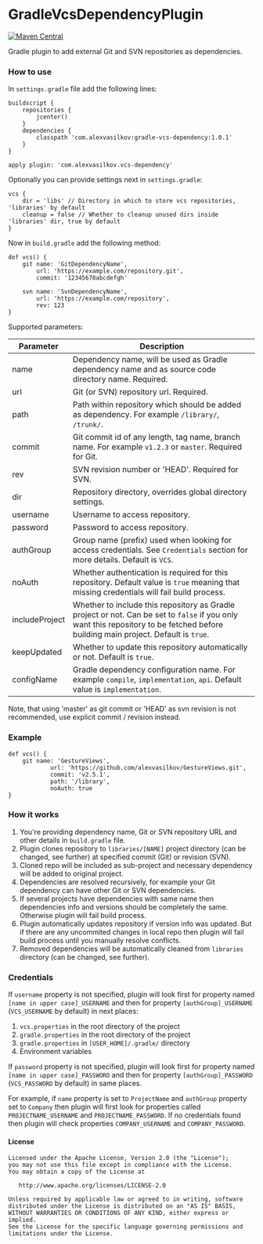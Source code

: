 GradleVcsDependencyPlugin
=========================

[![Maven Central][mvn-img]][mvn-url]

Gradle plugin to add external Git and SVN repositories as dependencies.

### How to use ###

In `settings.gradle` file add the following lines:

    buildscript {
        repositories {
            jcenter()
        }
        dependencies {
            classpath 'com.alexvasilkov:gradle-vcs-dependency:1.0.1'
        }
    }

    apply plugin: 'com.alexvasilkov.vcs-dependency'

Optionally you can provide settings next in `settings.gradle`:

    vcs {
        dir = 'libs' // Directory in which to store vcs repositories, 'libraries' by default
        cleanup = false // Whether to cleanup unused dirs inside 'libraries' dir, true by default
    }

Now in `build.gradle` add the following method:

    def vcs() {
        git name: 'GitDependencyName',
            url: 'https://example.com/repository.git',
            commit: '12345678abcdefgh'

        svn name: 'SvnDependencyName',
            url: 'https://example.com/repository',
            rev: 123
    }

Supported parameters:

| Parameter | Description |
| --------- | ----------- |
| name      | Dependency name, will be used as Gradle dependency name and as source code directory name. Required. |
| url       | Git (or SVN) repository url. Required. |
| path      | Path within repository which should be added as dependency. For example `/library/`, `/trunk/`. |
| commit    | Git commit id of any length, tag name, branch name. For example `v1.2.3` or `master`. Required for Git. |
| rev       | SVN revision number or 'HEAD'. Required for SVN. |
| dir       | Repository directory, overrides global directory settings. |
| username  | Username to access repository. |
| password  | Password to access repository. |
| authGroup | Group name (prefix) used when looking for access credentials. See `Credentials` section for more details. Default is `VCS`. |
| noAuth    | Whether authentication is required for this repository. Default value is `true` meaning that missing credentials will fail build process. |
| includeProject | Whether to include this repository as Gradle project or not. Can be set to `false` if you only want this repository to be fetched before building main project. Default is `true`. |
| keepUpdated    | Whether to update this repository automatically or not. Default is `true`. |
| configName     | Gradle dependency configuration name. For example `compile`, `implementation`, `api`. Default value is `implementation`. |

Note, that using 'master' as git commit or 'HEAD' as svn revision is not recommended, use explicit commit / revision instead.


### Example ###

    def vcs() {
        git name: 'GestureViews',
                url: 'https://github.com/alexvasilkov/GestureViews.git',
                commit: 'v2.5.1',
                path: '/library',
                noAuth: true
    }


### How it works ###

1. You're providing dependency name, Git or SVN repository URL and other details in `build.gradle` file.
1. Plugin clones repository to `libraries/[NAME]` project directory (can be changed, see further)
at specified commit (Git) or revision (SVN).
1. Cloned repo will be included as sub-project and necessary dependency will be added to original project.
1. Dependencies are resolved recursively, for example your Git dependency can have other Git or SVN dependencies.
1. If several projects have dependencies with same name then dependencies info and versions
should be completely the same. Otherwise plugin will fail build process.
1. Plugin automatically updates repository if version info was updated. But if there are any uncommited
changes in local repo then plugin will fail build process until you manually resolve conflicts.
1. Removed dependencies will be automatically cleaned from `libraries` directory (can be changed, see further).


### Credentials ###

If `username` property is not specified, plugin will look first for property named
`[name in upper case]_USERNAME` and then for property `[authGroup]_USERNAME`
(`VCS_USERNAME` by default) in next places:

1. `vcs.properties` in the root directory of the project
1. `gradle.properties` in the root directory of the project
1. `gradle.properties` in `[USER_HOME]/.gradle/` directory
1. Environment variables

If `password` property is not specified, plugin will look first for property named
`[name in upper case]_PASSWORD` and then for property `[authGroup]_PASSWORD`
(`VCS_PASSWORD` by default) in same places.

For example, if `name` property is set to `ProjectName` and `authGroup` property set to `Company`
then plugin will first look for properties called `PROJECTNAME_USERNAME` and `PROJECTNAME_PASSWORD`.
If no credentials found then plugin will check properties `COMPANY_USERNAME` and `COMPANY_PASSWORD`.


#### License ####

    Licensed under the Apache License, Version 2.0 (the "License");
    you may not use this file except in compliance with the License.
    You may obtain a copy of the License at

       http://www.apache.org/licenses/LICENSE-2.0

    Unless required by applicable law or agreed to in writing, software
    distributed under the License is distributed on an "AS IS" BASIS,
    WITHOUT WARRANTIES OR CONDITIONS OF ANY KIND, either express or implied.
    See the License for the specific language governing permissions and
    limitations under the License.

[mvn-url]: https://maven-badges.herokuapp.com/maven-central/com.alexvasilkov/gradle-vcs-dependency
[mvn-img]: https://img.shields.io/maven-central/v/com.alexvasilkov/gradle-vcs-dependency.svg?style=flat-square
